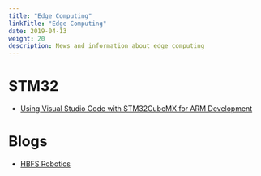 ```yaml
---
title: "Edge Computing"
linkTitle: "Edge Computing"
date: 2019-04-13
weight: 20
description: News and information about edge computing
---
```


# STM32
* [Using Visual Studio Code with STM32CubeMX for ARM Development](https://hbfsrobotics.com/blog/configuring-vs-code-arm-development-stm32cubemx)

# Blogs
* [HBFS Robotics](https://hbfsrobotics.com/blog)
